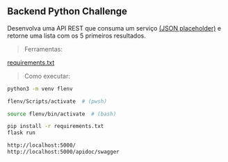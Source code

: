 ## Backend Python Challenge

Desenvolva uma API REST que consuma um serviço [(JSON placeholder)](https://jsonplaceholder.typicode.com/todos) e retorne uma lista com os 5 primeiros resultados.

> Ferramentas:

[requirements.txt](https://github.com/juliax5/flask-JSON-apirest/blob/main/requirements.txt)

> Como executar:

```sh
python3 -m venv flenv

flenv/Scripts/activate  # (pwsh)

source flenv/bin/activate  # (bash)

pip install -r requirements.txt
flask run

http://localhost:5000/
http://localhost:5000/apidoc/swagger
```
